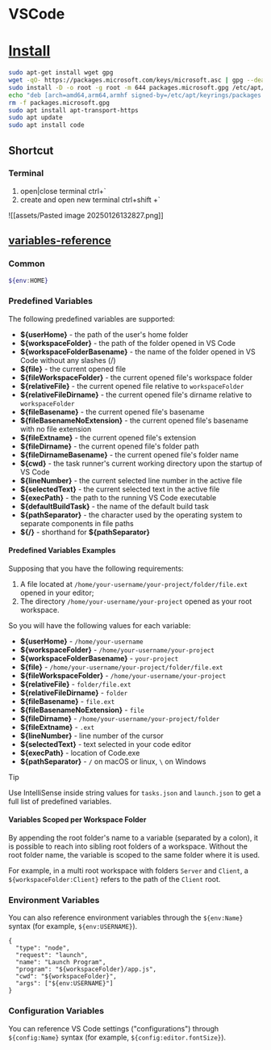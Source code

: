 # VSCode

# [Install](https://code.visualstudio.com/docs/setup/linux)

```bash
sudo apt-get install wget gpg
wget -qO- https://packages.microsoft.com/keys/microsoft.asc | gpg --dearmor > packages.microsoft.gpg
sudo install -D -o root -g root -m 644 packages.microsoft.gpg /etc/apt/keyrings/packages.microsoft.gpg
echo "deb [arch=amd64,arm64,armhf signed-by=/etc/apt/keyrings/packages.microsoft.gpg] https://packages.microsoft.com/repos/code stable main" |sudo tee /etc/apt/sources.list.d/vscode.list > /dev/null
rm -f packages.microsoft.gpg
sudo apt install apt-transport-https
sudo apt update
sudo apt install code
```

## Shortcut

### Terminal

1. open|close terminal ctrl+\`
2. create and open new terminal ctrl+shift +\`

![[assets/Pasted image 20250126132827.png]]

## [variables-reference](https://code.visualstudio.com/docs/editor/variables-reference)

### Common

```bash
${env:HOME}
```

### Predefined Variables

The following predefined variables are supported:

- __\${userHome}__ - the path of the user's home folder
- __\${workspaceFolder}__ - the path of the folder opened in VS Code
- __\${workspaceFolderBasename}__ - the name of the folder opened in VS Code without any slashes (/)
- __\${file}__ - the current opened file
- __\${fileWorkspaceFolder}__ - the current opened file's workspace folder
- __\${relativeFile}__ - the current opened file relative to `workspaceFolder`
- __\${relativeFileDirname}__ - the current opened file's dirname relative to `workspaceFolder`
- __\${fileBasename}__ - the current opened file's basename
- __\${fileBasenameNoExtension}__ - the current opened file's basename with no file extension
- __\${fileExtname}__ - the current opened file's extension
- __\${fileDirname}__ - the current opened file's folder path
- __\${fileDirnameBasename}__ - the current opened file's folder name
- __\${cwd}__ - the task runner's current working directory upon the startup of VS Code
- __\${lineNumber}__ - the current selected line number in the active file
- __\${selectedText}__ - the current selected text in the active file
- __\${execPath}__ - the path to the running VS Code executable
- __\${defaultBuildTask}__ - the name of the default build task
- __\${pathSeparator}__ - the character used by the operating system to separate components in file paths
- __\${/}__ - shorthand for __\${pathSeparator}__

#### Predefined Variables Examples

Supposing that you have the following requirements:

1. A file located at `/home/your-username/your-project/folder/file.ext` opened in your editor;
2. The directory `/home/your-username/your-project` opened as your root workspace.

So you will have the following values for each variable:

- __\${userHome}__ - `/home/your-username`
- __\${workspaceFolder}__ - `/home/your-username/your-project`
- __\${workspaceFolderBasename}__ - `your-project`
- __\${file}__ - `/home/your-username/your-project/folder/file.ext`
- __\${fileWorkspaceFolder}__ - `/home/your-username/your-project`
- __\${relativeFile}__ - `folder/file.ext`
- __\${relativeFileDirname}__ - `folder`
- __\${fileBasename}__ - `file.ext`
- __\${fileBasenameNoExtension}__ - `file`
- __\${fileDirname}__ - `/home/your-username/your-project/folder`
- __\${fileExtname}__ - `.ext`
- __\${lineNumber}__ - line number of the cursor
- __\${selectedText}__ - text selected in your code editor
- __\${execPath}__ - location of Code.exe
- __\${pathSeparator}__ - `/` on macOS or linux, `\` on Windows

> [!Tip]
> Use IntelliSense inside string values for `tasks.json` and `launch.json` to get a full list of predefined variables.

#### Variables Scoped per Workspace Folder

By appending the root folder's name to a variable (separated by a colon), it is possible to reach into sibling root folders of a workspace. Without the root folder name, the variable is scoped to the same folder where it is used.

For example, in a multi root workspace with folders `Server` and `Client`, a `${workspaceFolder:Client}` refers to the path of the `Client` root.

### Environment Variables

You can also reference environment variables through the `${env:Name}` syntax (for example, `${env:USERNAME}`).

```
{
  "type": "node",
  "request": "launch",
  "name": "Launch Program",
  "program": "${workspaceFolder}/app.js",
  "cwd": "${workspaceFolder}",
  "args": ["${env:USERNAME}"]
}
```

### Configuration Variables

You can reference VS Code settings ("configurations") through `${config:Name}` syntax (for example, `${config:editor.fontSize}`).
